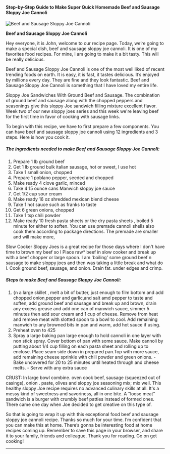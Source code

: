             

#### Step-by-Step Guide to Make Super Quick Homemade Beef and Sausage Sloppy Joe Cannoli

![Beef and Sausage Sloppy Joe Cannoli](https://img-global.cpcdn.com/recipes/5748258441789440/751x532cq70/beef-and-sausage-sloppy-joe-cannoli-recipe-main-photo.jpg)

**Beef and Sausage Sloppy Joe Cannoli**

Hey everyone, it is John, welcome to our recipe page. Today, we’re going to make a special dish, beef and sausage sloppy joe cannoli. It is one of my favorites food recipes. For mine, I am going to make it a bit tasty. This will be really delicious.

Beef and Sausage Sloppy Joe Cannoli is one of the most well liked of recent trending foods on earth. It is easy, it is fast, it tastes delicious. It’s enjoyed by millions every day. They are fine and they look fantastic. Beef and Sausage Sloppy Joe Cannoli is something that I have loved my entire life.

Sloppy Joe Sandwiches With Ground Beef and Sausage. The combination of ground beef and sausage along with the chopped peppers and seasonings give this sloppy Joe sandwich filling mixture excellent flavor. Week two of our new sloppy joes series and this week we're leaving beef for the first time in favor of cooking with sausage links.

To begin with this recipe, we have to first prepare a few components. You can have beef and sausage sloppy joe cannoli using 12 ingredients and 3 steps. Here is how you cook it.

##### The ingredients needed to make Beef and Sausage Sloppy Joe Cannoli:

1.  Prepare 1 lb ground beef
2.  Get 1 lb ground bulk italian sausage, hot or sweet, I use hot
3.  Take 1 small onion, chopped
4.  Prepare 1 poblano pepper, seeded and chopped
5.  Make ready 4 clove garlic, minced
6.  Take 4 15 ounce cans Manwich sloppy joe sauce
7.  Get 1/2 cup sour cream
8.  Make ready 16 oz shredded mexican blend cheese
9.  Take 1 hot sauce such as franks to taste
10.  Get 6 green onions, chopped
11.  Take 1 tsp chili powder
12.  Make ready 10 fresh pasta sheets or the dry pasta sheets , boiled 5 minute for either to soften. You can use premade cannoli shells also cook them according to package directions. The premade are smaller and will make more,

Slow Cooker Sloppy Joes is a great recipe for those days where I don't have time to brown my beef so I Place raw\* beef in slow cooker and break up with a beef chopper or large spoon. I am 'boiling' some ground beef n sausage to make sloppy joes and then was taking a little break and what do I. Cook ground beef, sausage, and onion. Drain fat. under edges and crimp.

##### Steps to make Beef and Sausage Sloppy Joe Cannoli:

1.  {n a large skillet , melt a bit of butter, just enough to film bottom and add chopped onion,pepper and garlic,and salt amd pepper to taste and soften, add ground beef and sausage and break up and brown, drain any excess grease and add one can of manwich sauce, simmer 5 minutes then add sour cream and 1 cup of cheese. Remove from heat and remove meat with slotted spoon to a bowl to cool. Add remaining manwich to any browned bits in pan and warm, add hot sauce if using.
2.  Preheat oven to 425
3.  Spray a large baking pan large enough to hold cannoli in one layer with non stick spray. Cover bottom of pan with some sauce. Make cannoli by putting about 1/4 cup filling on each pasta sheet and rolling up to enclose. Place seam side down in prepared pan.Top with more sauce, add remaining cheese sprinkle with chili powder and green onions. - Bake uncovered for 20 to 25 minutes until heated through and cheese melts. - Serve with any extra sauce

CRUST: In large bowl combine. oven cook beef, sausage (squeezed out of casings), onion . paste, olives and sloppy joe seasoning mix; mix well. This healthy sloppy Joe recipe requires no advanced culinary skills at all. It's a messy kind of sweetness and savoriness, all in one bite. A "loose meat" sandwich is a burger with crumbly beef patties instead of formed ones. There came one day when Joe decided to get creative on this type of.

So that is going to wrap it up with this exceptional food beef and sausage sloppy joe cannoli recipe. Thanks so much for your time. I’m confident that you can make this at home. There’s gonna be interesting food at home recipes coming up. Remember to save this page in your browser, and share it to your family, friends and colleague. Thank you for reading. Go on get cooking!

* * *